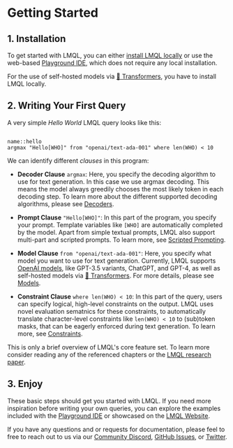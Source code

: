 # Getting Started

## 1. Installation

To get started with LMQL, you can either [install LMQL locally](installation) or use the web-based [Playground IDE](https://lmql.ai/playground), which does not require any local installation.

For the use of self-hosted models via [🤗 Transformers](https://huggingface.co/transformers), you have to install LMQL locally.

## 2. Writing Your First Query

A very simple *Hello World* LMQL query looks like this:

```{lmql}

name::hello
argmax "Hello[WHO]" from "openai/text-ada-001" where len(WHO) < 10
```

We can identify different *clauses* in this program:

* **Decoder Clause** `argmax`: Here, you specify the decoding algorithm to use for text generation. In this case we use argmax decoding. This means the model always greedily chooses the most likely token in each decoding step. To learn more about the different supported decoding algorithms, please see [Decoders](./language/decoders.md).

* **Prompt Clause** `"Hello[WHO]"`: In this part of the program, you specify your prompt. Template variables like `[WHO]` are automatically completed by the model. Apart from simple textual prompts, LMQL also support multi-part and scripted prompts. To learn more, see [Scripted Prompting](./language/scripted_prompts.md).

* **Model Clause** `from "openai/text-ada-001"`: Here, you specify what model you want to use for text generation. Currently, LMQL supports [OpenAI models](https://platform.openai.com/docs/models), like GPT-3.5 variants, ChatGPT, and GPT-4, as well as self-hosted models via [🤗 Transformers](https://huggingface.co/transformers). For more details, please see [Models](./language/models.md).

* **Constraint Clause** `where len(WHO) < 10`: In this part of the query, users can specify logical, high-level constraints on the output. LMQL uses novel evaluation sematnics for these constraints, to automatically translate character-level constraints like `len(WHO) < 10` to (sub)token masks, that can be eagerly enforced during text generation. To learn more, see [Constraints](./language/constraints.md).

This is only a brief overview of LMQL's core feature set. To learn more consider reading any of the referenced chapters or the [LMQL research paper](https://arxiv.org/pdf/2212.06094).


## 3. Enjoy

These basic steps should get you started with LMQL. If you need more inspiration before writing your own queries, you can explore the examples included with the [Playground IDE](https://lmql.ai/playground) or showcased on the [LMQL Website](https://lmql.ai/).

If you have any questions and or requests for documentation, please feel to free to reach out to us via our [Community Discord](https://discord.com/invite/7eJP4fcyNT), [GitHub Issues](https://github.com/eth-sri/lmql/issues), or [Twitter](https://twitter.com/lmqllang).